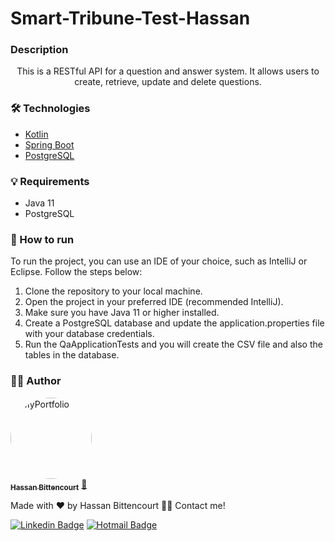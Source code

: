# Smart-Tribune-Test-Hassan

### Description

<p align="center"> This is a RESTful API for a question and answer system. It allows users to create, retrieve, update and delete questions. </p>

### 🛠 Technologies

- [Kotlin](https://kotlinlang.org/)
- [Spring Boot](https://spring.io/)
- [PostgreSQL](https://www.postgresql.org/)

### 💡 Requirements

- Java 11
- PostgreSQL

### 🎲 How to run

To run the project, you can use an IDE of your choice, such as IntelliJ or Eclipse. Follow the steps below:

1. Clone the repository to your local machine.
2. Open the project in your preferred IDE (recommended IntelliJ).
3. Make sure you have Java 11 or higher installed.
4. Create a PostgreSQL database and update the application.properties file with your database credentials.
5. Run the QaApplicationTests and you will create the CSV file and also the tables in the database.

### 👨‍💻 Author

<a href="http://www.devhbo.com">
 <img style="border-radius: 50%;" src="https://avatars.githubusercontent.com/u/84877091?s=400&u=500771d2fbab5b00c7943330d76415894c7ecee1&v=4" width="130px;" alt="MyPortfolio"/>
 <br />
 <sub><b>Hassan Bittencourt</b></sub></a> <a href="http://www.devhbo.com" title="Hassan Bittencourt">🚀</a>


Made with ❤️ by Hassan Bittencourt 👋🏽 Contact me!

[![Linkedin Badge](https://img.shields.io/badge/-LinkedIn-blue?style=flat-square&logo=Linkedin&logoColor=white&link=https://www.linkedin.com/in/hassanaboliveira/)](https://www.linkedin.com/in/hassanaboliveira/)
[![Hotmail Badge](https://img.shields.io/badge/-Hotmail-0078D4?style=flat-square&logo=microsoft-outlook&logoColor=white&link=mailto:hassan_bittencourt@hotmail.com)](mailto:hassan_bittencourt@hotmail.com)
